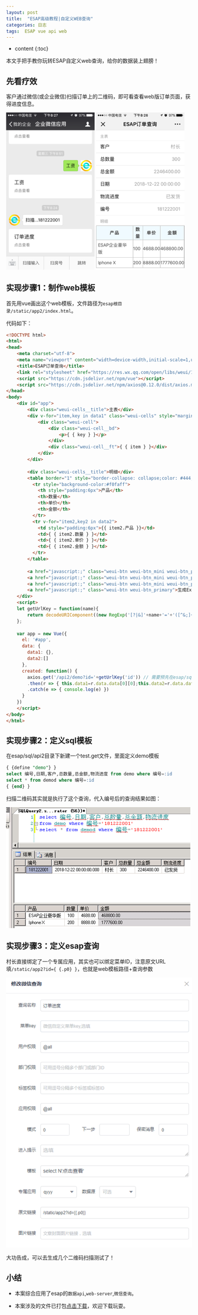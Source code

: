 ```yaml
---
layout: post
title:  "ESAP高级教程|自定义WEB查询"
categories: 日志
tags:  ESAP vue api web
---
```


* content
{:toc}

本文手把手教你玩转ESAP自定义web查询，给你的数据装上翅膀！

## 先看疗效
客户通过微信(或企业微信)扫描订单上的二维码，即可看查看web版订单页面，获得进度信息。

<img src="./img/esap19-5.png" width="240">
<img src="./img/esap19-6.png" width="240">

## 实现步骤1：制作web模板
首先用vue画出这个web模板，文件路径为`esap根目录/static/app2/index.html`。

代码如下：
```html
<!DOCTYPE html>
<html>
<head>
    <meta charset="utf-8">
	<meta name="viewport" content="width=device-width,initial-scale=1,user-scalable=0">
    <title>ESAP订单查询</title>
	<link rel="stylesheet" href="https://res.wx.qq.com/open/libs/weui/1.1.3/weui.min.css">
	<script src="https://cdn.jsdelivr.net/npm/vue"></script>
	<script src="https://cdn.jsdelivr.net/npm/axios@0.12.0/dist/axios.min.js"></script>
</head>
<body>
	<div id="app">
		<div class="weui-cells__title">主表</div>
		<div v-for="item,key in data1" class="weui-cells" style="margin-top:0">
		    <div class="weui-cell">
		        <div class="weui-cell__bd">
		            <p>{ { key } }</p>
		        </div>
		        <div class="weui-cell__ft">{ { item } }</div>
		    </div>
		</div>
		
		<div class="weui-cells__title">明细</div>
		<table border="1" style="border-collapse: collapse;color: #444;border-color:#c7c7c7" width="100%">
		  <tr style="background-color:#f0faff">
		    <th style="padding:6px">产品</th>
		    <th>数量</th>
		    <th>单价</th>
		    <th>金额</th>
		  </tr>
		  <tr v-for="item2,key2 in data2">
		    <td style="padding:6px">{{ item2.产品 }}</td>
		    <td>{ { item2.数量 } }</td>
		    <td>{ { item2.单价 } }</td>
		    <td>{ { item2.金额 } }</td>
		  </tr>
		</table>
		
		<a href="javascript:;" class="weui-btn weui-btn_mini weui-btn_primary">增加</a>
	    <a href="javascript:;" class="weui-btn weui-btn_mini weui-btn_primary">保存</a>
	    <a href="javascript:;" class="weui-btn weui-btn_mini weui-btn_primary">返回</a>
	    <a href="javascript:;" class="weui-btn weui-btn_primary">生成Excel格式打印</a>
	</div>
	<script>
	let getUrlKey = function(name){
        return decodeURIComponent((new RegExp('[?|&]'+name+'='+'([^&;]+?)(&|#|;|$)').exec(location.href)||[,""])[1].replace(/\+/g,'%20'))||null;
    };
	
	var app = new Vue({
	  el: '#app',
	  data: {
	    data1: {},
		data2:[]
	  },
	  created: function() {
		axios.get('/api2/demo?id='+getUrlKey('id')) // 需要预先在esap/sql/api2下定义demo模板
		.then(r => { this.data1=r.data.data[0][0];this.data2=r.data.data[1] })
		.catch(e => { console.log(e) })
	  }
	})
	</script>
</body>
</html>
```

## 实现步骤2：定义sql模板
在esap/sql/api2目录下新建一个test.get文件，里面定义demo模板

```sql
{ {define "demo"} }
select 编号,日期,客户,总数量,总金额,物流进度 from demo where 编号=:id
select * from demod where 编号=:id
{ {end} }
```

扫描二维码其实就是执行了这个查询，代入编号后的查询结果如图：

![](/img/esap19-3.png)

## 实现步骤3：定义esap查询
村长直接绑定了一个专属应用，其实也可以绑定菜单ID，注意原文URL填`/static/app2?id={ {.p0} }`，也就是web模板路径+查询参数

![](/img/esap19-4.png)

大功告成，可以去生成几个二维码扫描测试了！

## 小结
* 本案综合应用了esap的`数据api`,`web-server`,`微信查询`。

* 本案涉及的文件已打包[点击下载](/files/esap19.rar)，欢迎下载玩耍。